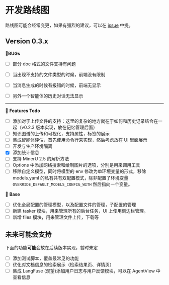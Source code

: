 # 开发路线图

路线图可能会经常变更，如果有强烈的建议，可以在 [issue](https://github.com/xerrors/Yuxi-Know/issues) 中提。

## Version 0.3.x


🐛**BUGs**
- [ ] 部分 doc 格式的文件支持有问题
- [ ] 当出现不支持的文件类型的时候，前端没有限制
- [ ] 当消息生成的时候有报错的时候，前端无显示
- [ ] 另外一个智能体的历史对话无法显示


---

💭 **Features Todo**
- [ ] 添加对于上传文件的支持：这里的复杂的地方就在于如何和历史记录结合在一起（v0.2.3 版本实现，放在记忆管理后面）
- [ ] 知识图谱的上传和可视化，支持属性，标签的展示
- [ ] 集成智能体评估，首先使用命令行来实现，然后考虑放在 UI 里面展示
- [ ] 开发与生产环境隔离
- [x] 添加统计信息
- [ ] 支持 MinerU 2.5 的解析方法
- [ ] Options 中添加网络搜索和绘制图片的选项，分别是用来调用工具
- [ ] 移除自定义模型，同时将模型的 env 修改为单环境变量的形式，移除 models.yaml 的私有共有双配置模式，除非配置了环境变量 `OVERRIDE_DEFAULT_MODELS_CONFIG_WITH` 然后指向一个变量。

📝 **Base**

- [ ] 优化全局配置的管理模型，以及配置文件的管理，子配置的管理
- [ ] 新建 tasker 模块，用来管理所有的后台任务，UI 上使用侧边栏管理。
- [ ] 新增 files 模块，用来管理文件上传，下载等

## 未来可能会支持

下面的功能**可能**会放在后续版本实现，暂时未定

- [ ] 添加测试脚本，覆盖最常见的功能
- [ ] 优化对文档信息的检索展示（检索结果页、详情页）
- [ ] 集成 LangFuse (观望)添加用户日志与用户反馈模块，可以在 AgentView 中查看信息